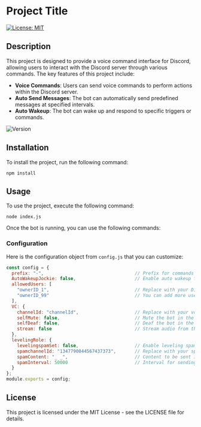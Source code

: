 # Project Title 
[![License: MIT](https://img.shields.io/badge/License-MIT-yellow.svg)](LICENSE)  <!-- Badge for license -->

## Description
This project is designed to provide a voice command interface for Discord, allowing users to interact with the Discord server through various commands. The key features of this project include:

- **Voice Commands**: Users can send voice commands to perform actions within the Discord server.
- **Auto Send Messages**: The bot can automatically send predefined messages at specified intervals.
- **Auto Wakeup**: The bot can wake up and respond to specific triggers or commands.

![Version](https://img.shields.io/badge/version-1.0.0-blue.svg)  <!-- Badge for version -->

## Installation
To install the project, run the following command:
```
npm install
```

## Usage
To use the project, execute the following command:
```
node index.js
```
Once the bot is running, you can use the following commands:

### Configuration
Here is the configuration object from `config.js` that you can customize:

```javascript
const config = {
  prefix: "-",                                  // Prefix for commands
  AutoWakeupJockie: false,                      // Enable auto wakeup functionality
  allowedUsers: [
    "ownerID_1",                                // Replace with your Discord user ID 
    "ownerID_99"                                // You can add more user IDs here
  ],
  VC: {
    channelId: "channelId",                     // Replace with your voice channel ID
    selfMute: false,                            // Mute the bot in the voice channel
    selfDeaf: false,                            // Deaf the bot in the voice channel
    stream: false                               // Stream audio from the voice channel
  },
  levelingRole: {
    levelingspamSet: false,                     // Enable leveling spam
    spamchannelId: "1347790044567437373",       // Replace with your spam channel ID
    spamContent: "_ _",                         // Content to be sent in the spam channel 
    spamInterval: 50000                         // Interval for sending spam messages (in milliseconds)
  }
};
module.exports = config;
```

## License
This project is licensed under the MIT License - see the LICENSE file for details.
